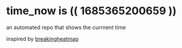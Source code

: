 # time_now is (( 1685365200659 ))

an automated repo that shows the currnent time

inspired by [breakingheatmap](https://github.com/breakingheatmap/breakingheatmap)